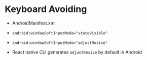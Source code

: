 # Keyboard Avoiding

- AndroidManifest.xml
- `android:windowSoftInputMode="stateVisible"`
- `android:windowSoftInputMode="adjustResize"`

- React native CLI generates `adjustResize` by default in Android